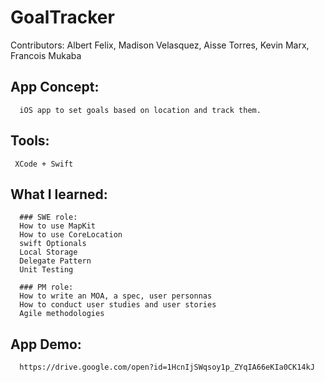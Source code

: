 # GoalTracker

Contributors: Albert Felix, Madison Velasquez, Aisse Torres, Kevin Marx, Francois Mukaba

## App Concept: 

      iOS app to set goals based on location and track them.

## Tools: 
     
     XCode + Swift

## What I learned: 
    
      ### SWE role:
      How to use MapKit
      How to use CoreLocation
      swift Optionals
      Local Storage
      Delegate Pattern
      Unit Testing
      
      ### PM role:   
      How to write an MOA, a spec, user personnas
      How to conduct user studies and user stories
      Agile methodologies
     
      
## App Demo:
      https://drive.google.com/open?id=1HcnIjSWqsoy1p_ZYqIA66eKIa0CK14kJ
